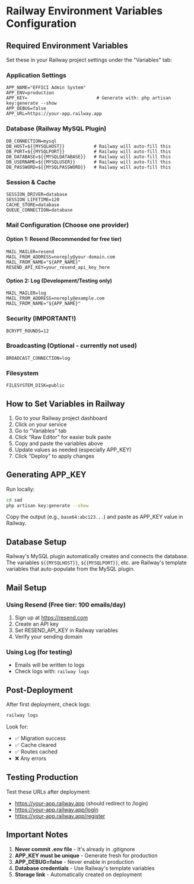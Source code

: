 # Railway Environment Variables Configuration

## Required Environment Variables

Set these in your Railway project settings under the "Variables" tab:

### Application Settings
```
APP_NAME="EFFICI Admin System"
APP_ENV=production
APP_KEY=                          # Generate with: php artisan key:generate --show
APP_DEBUG=false
APP_URL=https://your-app.railway.app
```

### Database (Railway MySQL Plugin)
```
DB_CONNECTION=mysql
DB_HOST=${{MYSQLHOST}}           # Railway will auto-fill this
DB_PORT=${{MYSQLPORT}}           # Railway will auto-fill this
DB_DATABASE=${{MYSQLDATABASE}}   # Railway will auto-fill this
DB_USERNAME=${{MYSQLUSER}}       # Railway will auto-fill this
DB_PASSWORD=${{MYSQLPASSWORD}}   # Railway will auto-fill this
```

### Session & Cache
```
SESSION_DRIVER=database
SESSION_LIFETIME=120
CACHE_STORE=database
QUEUE_CONNECTION=database
```

### Mail Configuration (Choose one provider)

#### Option 1: Resend (Recommended for free tier)
```
MAIL_MAILER=resend
MAIL_FROM_ADDRESS=noreply@your-domain.com
MAIL_FROM_NAME="${APP_NAME}"
RESEND_API_KEY=your_resend_api_key_here
```

#### Option 2: Log (Development/Testing only)
```
MAIL_MAILER=log
MAIL_FROM_ADDRESS=noreply@example.com
MAIL_FROM_NAME="${APP_NAME}"
```

### Security (IMPORTANT!)
```
BCRYPT_ROUNDS=12
```

### Broadcasting (Optional - currently not used)
```
BROADCAST_CONNECTION=log
```

### Filesystem
```
FILESYSTEM_DISK=public
```

## How to Set Variables in Railway

1. Go to your Railway project dashboard
2. Click on your service
3. Go to "Variables" tab
4. Click "Raw Editor" for easier bulk paste
5. Copy and paste the variables above
6. Update values as needed (especially APP_KEY)
7. Click "Deploy" to apply changes

## Generating APP_KEY

Run locally:
```bash
cd sad
php artisan key:generate --show
```

Copy the output (e.g., `base64:abc123...`) and paste as APP_KEY value in Railway.

## Database Setup

Railway's MySQL plugin automatically creates and connects the database.
The variables `${{MYSQLHOST}}`, `${{MYSQLPORT}}`, etc. are Railway's template 
variables that auto-populate from the MySQL plugin.

## Mail Setup

### Using Resend (Free tier: 100 emails/day)
1. Sign up at https://resend.com
2. Create an API key
3. Set RESEND_API_KEY in Railway variables
4. Verify your sending domain

### Using Log (for testing)
- Emails will be written to logs
- Check logs with: `railway logs`

## Post-Deployment

After first deployment, check logs:
```bash
railway logs
```

Look for:
- ✅ Migration success
- ✅ Cache cleared
- ✅ Routes cached
- ❌ Any errors

## Testing Production

Test these URLs after deployment:
- https://your-app.railway.app (should redirect to /login)
- https://your-app.railway.app/login
- https://your-app.railway.app/register

## Important Notes

1. **Never commit .env file** - It's already in .gitignore
2. **APP_KEY must be unique** - Generate fresh for production
3. **APP_DEBUG=false** - Never enable in production
4. **Database credentials** - Use Railway's template variables
5. **Storage link** - Automatically created on deployment
